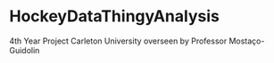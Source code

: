 # HockeyDataThingyAnalysis
4th Year Project Carleton University overseen by Professor Mostaço-Guidolin
